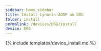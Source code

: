 ```yaml
---
sidebar: home_sidebar
title: Install Lynnrin-AOSP on DRG
folder: install
permalink: /devices/DRG/install
device: DRG
---
```

{% include templates/device_install.md %}
